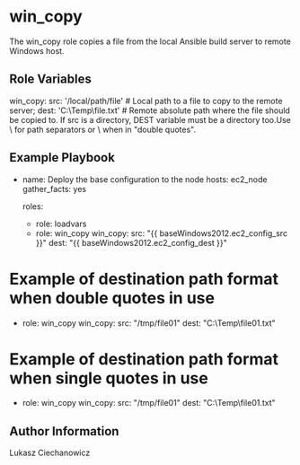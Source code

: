 win_copy
=========

The win_copy role copies a file from the local Ansible build server to remote Windows host.

Role Variables
--------------

win_copy:
  src: '/local/path/file' # Local path to a file to copy to the remote server;
  dest: 'C:\Temp\file.txt' # Remote absolute path where the file should be copied to. If src is a directory, DEST variable must be a directory too.Use \ for path separators or \\ when in "double quotes".

Example Playbook
----------------

- name: Deploy the base configuration to the node
  hosts: ec2_node
  gather_facts: yes

  roles:
  - role: loadvars
  - role: win_copy
    win_copy:
      src: "{{ baseWindows2012.ec2_config_src }}"
      dest: "{{ baseWindows2012.ec2_config_dest }}"

# Example of destination path format when double quotes in use

  - role: win_copy
    win_copy:
      src: "/tmp/file01"
      dest: "C:\\Temp\\file01.txt"

# Example of destination path format when single quotes in use

  - role: win_copy
    win_copy:
      src: "/tmp/file01"
      dest: "C:\Temp\file01.txt"

Author Information
------------------

Lukasz Ciechanowicz